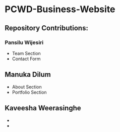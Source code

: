 # PCWD-Business-Website

## Repository Contributions:
### Pansilu Wijesiri
* Team Section
* Contact Form
## Manuka Dilum
* About Section
* Portfolio Section
## Kaveesha Weerasinghe
*
*
